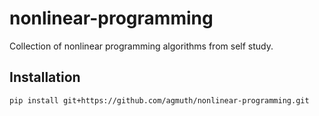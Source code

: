 # nonlinear-programming
Collection of nonlinear programming algorithms from self study. 

## Installation
```{code}
pip install git+https://github.com/agmuth/nonlinear-programming.git
```
